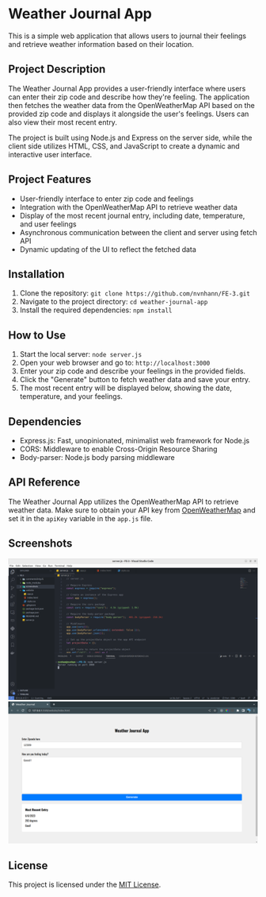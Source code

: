 # Weather Journal App

This is a simple web application that allows users to journal their feelings and retrieve weather information based on their location.

## Project Description

The Weather Journal App provides a user-friendly interface where users can enter their zip code and describe how they're feeling. The application then fetches the weather data from the OpenWeatherMap API based on the provided zip code and displays it alongside the user's feelings. Users can also view their most recent entry.

The project is built using Node.js and Express on the server side, while the client side utilizes HTML, CSS, and JavaScript to create a dynamic and interactive user interface.

## Project Features

- User-friendly interface to enter zip code and feelings
- Integration with the OpenWeatherMap API to retrieve weather data
- Display of the most recent journal entry, including date, temperature, and user feelings
- Asynchronous communication between the client and server using fetch API
- Dynamic updating of the UI to reflect the fetched data

## Installation

1. Clone the repository: `git clone https://github.com/nvnhann/FE-3.git`
2. Navigate to the project directory: `cd weather-journal-app`
3. Install the required dependencies: `npm install`

## How to Use

1. Start the local server: `node server.js`
2. Open your web browser and go to: `http://localhost:3000`
3. Enter your zip code and describe your feelings in the provided fields.
4. Click the "Generate" button to fetch weather data and save your entry.
5. The most recent entry will be displayed below, showing the date, temperature, and your feelings.

## Dependencies

- Express.js: Fast, unopinionated, minimalist web framework for Node.js
- CORS: Middleware to enable Cross-Origin Resource Sharing
- Body-parser: Node.js body parsing middleware

## API Reference

The Weather Journal App utilizes the OpenWeatherMap API to retrieve weather data. Make sure to obtain your API key from [OpenWeatherMap](https://openweathermap.org/) and set it in the `apiKey` variable in the `app.js` file.

## Screenshots

![Run Server](screenshots/runserver.png)
![Web App](screenshots/runweb.png)

## License

This project is licensed under the [MIT License](LICENSE).
